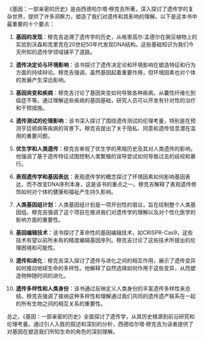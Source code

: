《基因：一部亲密的历史》是由西德哈尔塔·穆克吉所著，深入探讨了遗传学的复杂世界，提供了许多洞察力，塑造了我们对遗传和其影响的理解。以下是这本书中最重要的十个要点：

1. **基因的发现**：穆克吉追溯了遗传学的历史，从格里高尔·孟德尔在豌豆植物上的实验到沃森和克里克在20世纪50年代发现DNA结构。这些基础知识为我们今天所知的遗传学领域铺平了道路。

2. **遗传决定论与环境影响**：该书探讨了遗传决定论和环境影响在塑造特征和行为方面的持续辩论。穆克吉强调，虽然基因起着重要作用，但环境因素也对个体的发展产生深远影响。

3. **基因突变和疾病**：穆克吉讨论了基因突变如何导致各种疾病，从囊性纤维化到癌症不等。通过理解这些疾病的基因基础，研究人员可以开发有针对性的治疗和干预措施。

4. **遗传测试的伦理影响**：该书深入探讨了围绕遗传测试的伦理考量，特别是在预测亨廷顿病等疾病的背景下。穆克吉提出了关于隐私、同意和遗传信息潜在滥用的重要问题。

5. **优生学和人类遗传**：穆克吉审视了优生学的黑暗历史及其对人类遗传的影响。他强调了基于遗传特征试图控制人类繁殖的误导尝试如何导致过去的歧视和暴行。

6. **表观遗传学和基因表达**：表观遗传学的概念探讨了环境因素如何影响基因表达，而不改变DNA序列本身，这是该书的重点之一。穆克吉解释了表观遗传修饰如何对个体的健康和福祉产生持久影响。

7. **人类基因组计划**：人类基因组计划是一项开创性的倡议，旨在绘制整个人类基因组。穆克吉强调了这个项目在推进我们对遗传学的理解以及对个性化医学的影响方面的重要性。

8. **基因编辑技术**：该书探讨了革命性的基因编辑技术，如CRISPR-Cas9，这些技术有望以前所未有的精度编辑基因序列。穆克吉讨论了这些技术所提出的伦理困境和可能性。

9. **遗传和进化**：穆克吉深入探讨了遗传与进化之间的相互作用，展示了遗传变异如何推动地球生命的多样性。他解释了自然选择如何作用于这些变异，从而塑造物种随时间的进化。

10. **遗传多样性和人类身份**：该书通过反映定义人类身份的丰富遗传多样性来总结。穆克吉强调了接纳这种多样性和理解通过我们共同的遗传遗产联系在一起的所有生物之间的相互关系的重要性。

总之，《基因：一部亲密的历史》全面探讨了遗传学，从其历史根源到前沿研究和伦理考量。通过引人入胜的叙述和深刻的分析，西德哈尔塔·穆克吉为读者提供了对基因在塑造我们所知生命的角色的深刻理解。